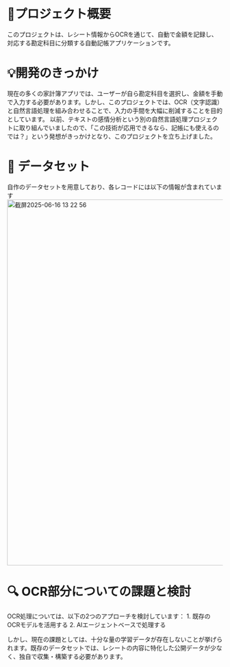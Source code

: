 # 📌プロジェクト概要

このプロジェクトは、レシート情報からOCRを通じて、自動で金額を記録し、対応する勘定科目に分類する自動記帳アプリケーションです。



# 💡開発のきっかけ
現在の多くの家計簿アプリでは、ユーザーが自ら勘定科目を選択し、金額を手動で入力する必要があります。しかし、このプロジェクトでは、OCR（文字認識）と自然言語処理を組み合わせることで、入力の手間を大幅に削減することを目的としています。
以前、テキストの感情分析という別の自然言語処理プロジェクトに取り組んでいましたので、「この技術が応用できるなら、記帳にも使えるのでは？」という発想がきっかけとなり、このプロジェクトを立ち上げました。


# 🧪 データセット

自作のデータセットを用意しており、各レコードには以下の情報が含まれています<img width="854" alt="截屏2025-06-16 13 22 56" src="https://github.com/user-attachments/assets/fe7096a8-99ce-4f14-82fe-333330ace895" />

# 🔍 OCR部分についての課題と検討

OCR処理については、以下の2つのアプローチを検討しています：
	1.	既存のOCRモデルを活用する
	2.	AIエージェントベースで処理する

しかし、現在の課題としては、十分な量の学習データが存在しないことが挙げられます。既存のデータセットでは、レシートの内容に特化した公開データが少なく、独自で収集・構築する必要があります。
